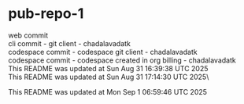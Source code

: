 # pub-repo-1
web commit\
cli commit - git client - chadalavadatk\
codespace commit - codespace git client - chadalavadatk\
codespace commit - codespace created in org billing - chadalavadatk\
This README was updated at Sun Aug 31 16:39:38 UTC 2025\
This README was updated at Sun Aug 31 17:14:30 UTC 2025\

This README was updated at Mon Sep  1 06:59:46 UTC 2025
